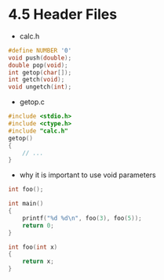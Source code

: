 # 4.5 Header Files

- calc.h

```h
#define NUMBER '0'
void push(double);
double pop(void);
int getop(char[]);
int getch(void);
void ungetch(int);
```

- getop.c
```c
#include <stdio.h>
#include <ctype.h>
#include "calc.h"
getop()
{
    // ...
}
```

- why it is important to use void parameters

```c
int foo();

int main()
{
    printf("%d %d\n", foo(3), foo(5));
    return 0;
}

int foo(int x)
{
    return x;
}
```